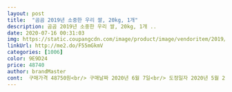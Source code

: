 ```yaml
---
layout: post 
title:  "곰곰 2019년 소중한 우리 쌀, 20kg, 1개" 
description: 곰곰 2019년 소중한 우리 쌀, 20kg, 1개 ..
date: 2020-07-16 00:31:03 
img: https://static.coupangcdn.com/image/product/image/vendoritem/2019/01/09/4200250120/abb00cbe-5b91-477d-8ac6-d2d73ce48a99.jpg 
linkUrl: http://me2.do/F55mGkmV 
categories: [1006] 
color: 9E9D24 
price: 48740 
author: brandMaster 
cont:  구매가격 48750원<br/> 구매날짜 2020년 6월 7일<br/> 도정일자 2020년 5월 28일<br/><br/> - 1.<br/>5L 생수병에 소분하기<br/><br/> - 냉장고 보관이 어렵다면, 서늘한 곳에 보관하기<br/><br/> - 쌀 담아둔 생수병은 냉장고 or 김치 냉장고 보관하기<br/>1.<br/> 2019년산 우리쌀 곰곰<br/>10kg는 금방 먹고,,, 가격대비 생각하면 20kg 가 최고잖아요<br/>2.<br/> 잡내 없고 신선도 좋아 밥에서 윤기가 나요<br/>20kg 사기 부담스러운 자취러들 꼭 보세요!<br/>3.<br/> 쌀 보관방법 꿀팁!!!<br/>▶️ 저의 상품평이 도움이 되셨나요???<br/>☑️ 구매이유<br/>☑️ 배송 및 포장상태<br/>☑️ 상품후기<br/> 
---
```

 